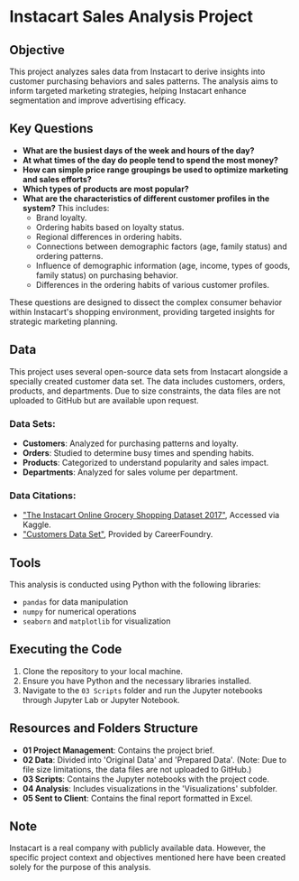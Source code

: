 # Instacart Sales Analysis Project

## Objective
This project analyzes sales data from Instacart to derive insights into customer purchasing behaviors and sales patterns. The analysis aims to inform targeted marketing strategies, helping Instacart enhance segmentation and improve advertising efficacy.

## Key Questions
- **What are the busiest days of the week and hours of the day?** 
- **At what times of the day do people tend to spend the most money?** 
- **How can simple price range groupings be used to optimize marketing and sales efforts?** 
- **Which types of products are most popular?** 
- **What are the characteristics of different customer profiles in the system?** This includes:
  - Brand loyalty.
  - Ordering habits based on loyalty status.
  - Regional differences in ordering habits.
  - Connections between demographic factors (age, family status) and ordering patterns.
  - Influence of demographic information (age, income, types of goods, family status) on purchasing behavior.
  - Differences in the ordering habits of various customer profiles.

These questions are designed to dissect the complex consumer behavior within Instacart's shopping environment, providing targeted insights for strategic marketing planning.

## Data
This project uses several open-source data sets from Instacart alongside a specially created customer data set. The data includes customers, orders, products, and departments. Due to size constraints, the data files are not uploaded to GitHub but are available upon request.

### Data Sets:
- **Customers**: Analyzed for purchasing patterns and loyalty.
- **Orders**: Studied to determine busy times and spending habits.
- **Products**: Categorized to understand popularity and sales impact.
- **Departments**: Analyzed for sales volume per department.

### Data Citations:
- ["The Instacart Online Grocery Shopping Dataset 2017"](https://www.kaggle.com/datasets/Instacart/instacart-online-grocery-shopping-2017), Accessed via Kaggle.
- ["Customers Data Set"](https://s3.amazonaws.com/coach-courses-us/public/courses/data-immersion/A4/A4_Data_Assets/customers.zip), Provided by CareerFoundry.


## Tools
This analysis is conducted using Python with the following libraries:
- `pandas` for data manipulation
- `numpy` for numerical operations
- `seaborn` and `matplotlib` for visualization

## Executing the Code
1. Clone the repository to your local machine.
2. Ensure you have Python and the necessary libraries installed.
3. Navigate to the `03 Scripts` folder and run the Jupyter notebooks through Jupyter Lab or Jupyter Notebook.

## Resources and Folders Structure
- **01 Project Management**: Contains the project brief.
- **02 Data**: Divided into 'Original Data' and 'Prepared Data'. (Note: Due to file size limitations, the data files are not uploaded to GitHub.)
- **03 Scripts**: Contains the Jupyter notebooks with the project code.
- **04 Analysis**: Includes visualizations in the 'Visualizations' subfolder.
- **05 Sent to Client**: Contains the final report formatted in Excel.

## Note
Instacart is a real company with publicly available data. However, the specific project context and objectives mentioned here have been created solely for the purpose of this analysis.

